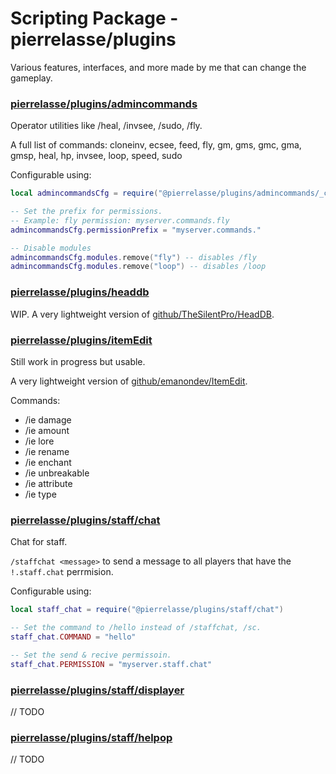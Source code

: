 # Scripting Package - pierrelasse/plugins

Various features, interfaces, and more made by me that can change the gameplay.

### [pierrelasse/plugins/admincommands](./@pierrelasse/plugins/admincommands/)

Operator utilities like /heal, /invsee, /sudo, /fly.

A full list of commands: cloneinv, ecsee, feed, fly, gm, gms, gmc, gma, gmsp, heal, hp, invsee, loop, speed, sudo

Configurable using:

```lua
local admincommandsCfg = require("@pierrelasse/plugins/admincommands/_cfg")

-- Set the prefix for permissions.
-- Example: fly permission: myserver.commands.fly
admincommandsCfg.permissionPrefix = "myserver.commands."

-- Disable modules
admincommandsCfg.modules.remove("fly") -- disables /fly
admincommandsCfg.modules.remove("loop") -- disables /loop
```

### [pierrelasse/plugins/headdb](./@pierrelasse/plugins/headdb/)

WIP.
A very lightweight version of [github/TheSilentPro/HeadDB](https://github.com/TheSilentPro/HeadDB).

### [pierrelasse/plugins/itemEdit](./@pierrelasse/plugins/itemEdit/)

Still work in progress but usable.

A very lightweight version of [github/emanondev/ItemEdit](https://github.com/emanondev/ItemEdit).

Commands:

-   /ie damage
-   /ie amount
-   /ie lore
-   /ie rename
-   /ie enchant
-   /ie unbreakable
-   /ie attribute
-   /ie type

### [pierrelasse/plugins/staff/chat](./@pierrelasse/plugins/staff/chat.lua)

Chat for staff.

`/staffchat <message>` to send a message to all players that have the `!.staff.chat` perrmision.

Configurable using:

```lua
local staff_chat = require("@pierrelasse/plugins/staff/chat")

-- Set the command to /hello instead of /staffchat, /sc.
staff_chat.COMMAND = "hello"

-- Set the send & recive permissoin.
staff_chat.PERMISSION = "myserver.staff.chat"
```

### [pierrelasse/plugins/staff/displayer](./@pierrelasse/plugins/staff/displayer.lua)

// TODO

### [pierrelasse/plugins/staff/helpop](./@pierrelasse/plugins/staff/helpop.lua)

// TODO
